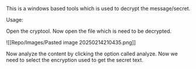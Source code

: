 This is a windows based tools which is used to decrypt the message/secret.

Usage:

Open the cryptool. Now open the file which is need to be decrypted.

![[Repo/Images/Pasted image 20250214210435.png]]

Now analyze the content by clicking the option called analyze. 
Now we need to select the encryption used to get the secret text.
